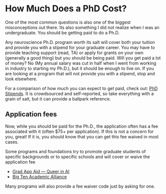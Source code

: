 # How Much Does a PhD Cost?
One of the most common questions is also one of the biggest misconceptions out there.  Its also something I did not realize when I was an undergraduate. You should be getting paid to do a Ph.D. 

Any neuroscience Ph.D. program worth its salt will cover both your tuition and provide you with a stipend for your graduate career. You may have to provide teaching support (read, TA) or apply for grants on your own (generally a good thing) but you should be being paid. Will you get paid a lot of money? No (My annual salary was cut in half when I went from working in industry to starting my Ph.D.), but it should be enough to live on. If you are looking at a program that will not provide you with a stipend, stop and look elsewhere.

For a comparison of how much you can expect to get paid, check out: [PhD Stipends](https://www.phdstipends.com/results). It is crowdsourced and self-reported, so take everything with a grain of salt, but it can provide a ballpark reference.

## Application fees
Now, while you should be paid for the Ph.D., the application often has a fee associated with it (often $75+ per application). If this is not a concern for you, great! If it is, you should know that you can get this fee waived in most cases. 

Some programs and foundations try to promote graduate students of specific backgrounds or to specific schools and will cover or waive the application fee
- [Grad App Aid — Queer in AI](https://www.queerinai.com/grad-app-aid)
- [Big Ten Academic Alliance](https://btaa.org/resources-for/students/freeapp/eligibility)

Many programs will also provide a fee waiver code just by asking for one.
